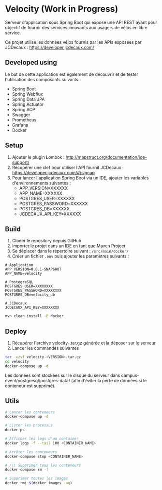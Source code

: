 # Velocity (Work in Progress)

Serveur d'application sous Spring Boot qui expose une API REST ayant pour objectif de fournir des services innovants aux usagers de vélos en libre service.

Ce projet utilise les données vélos fournis par les APIs exposées par JCDecaux : https://developer.jcdecaux.com/

## Developed using

Le but de cette application est également de découvrir et de tester l'utilisation des composants suivants :

* Spring Boot
* Spring Webflux
* Spring Data JPA
* Spring Actuator
* Spring AOP
* Swagger
* Prometheus
* Grafana
* Docker

## Setup

1) Ajouter le plugin Lombok : http://mapstruct.org/documentation/ide-support/
2) Récupérer une clef pour utiliser l'API fournit JCDecaux : https://developer.jcdecaux.com/#/signup
3) Pour lancer l'application Spring Boot via un IDE, ajouter les variables d'environnements suivantes :
    * APP_VERSION=XXXXXX
    * APP_NAME=XXXXXX
    * POSTGRES_USER=XXXXXX
    * POSTGRES_PASSWORD=XXXXXX
    * POSTGRES_DB=XXXXXX
    * JCDECAUX_API_KEY=XXXXXX

## Build

1) Cloner le repository depuis GitHub
2) Importer le projet dans un IDE en tant que Maven Project
3) Se déplacer dans le répertoire suivant : ```/src/main/docker/```
4) Créer un fichier ```.env``` puis ajouter les paramètres suivants :
```
# Application
APP_VERSION=0.0.1-SNAPSHOT
APP_NAME=velocity

# PostegreSQL
POSTGRES_USER=XXXXXXXX
POSTGRES_PASSWORD=XXXXXXXX
POSTGRES_DB=velocity_db

# JCDecaux
JCDECAUX_API_KEY=XXXXXXXX
```

```bash
mvn clean install -P docker
````

## Deploy
1. Récupérer l'archive velocity-<VERSION>.tar.gz générée et la déposer sur le serveur
2. Lancer les commandes suivantes

```bash
tar -xzvf velocity-<VERSION>.tar.gz
cd velocity
docker-compose up -d
```

Les données sont stockées sur le disque du serveur dans campus-event/postgresql/postgres-data/ (afin d'éviter la perte de données si le conteneur est supprimé).

## Utils

```bash
# Lancer les conteneurs
docker-compose up -d

# Lister les processus
docker ps

# Afficher les logs d'un container
docker logs -f --tail 100 <CONTAINER_NAME>

# Arrêter les conteneurs
docker-compose stop <CONTAINER_NAME>

# /!\ Supprimer tous les conteneurs
docker-compose rm -f

# Supprimer toutes les images 
docker rmi $(docker images -aq)
```